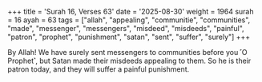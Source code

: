 +++
title = 'Surah 16, Verses 63'
date = '2025-08-30'
weight = 1964
surah = 16
ayah = 63
tags = ["allah", "appealing", "communitie", "communities", "made", "messenger", "messengers", "misdeed", "misdeeds", "painful", "patron", "prophet", "punishment", "satan", "sent", "suffer", "surely"]
+++

By Allah! We have surely sent messengers to communities before you ˹O Prophet˺, but Satan made their misdeeds appealing to them. So he is their patron today, and they will suffer a painful punishment.